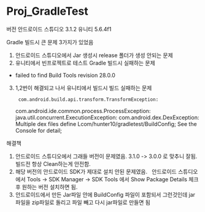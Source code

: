 # Proj_GradleTest

버전
안드로이드 스튜디오 3.1.2
유니티 5.6.4f1

Gradle 빌드시 큰 문제 3가지가 있었음
1. 안드로이드 스튜디오에서 Jar 생성시 release 폴더가 생성 안되는 문제
2. 유니티에서 빈프로젝트로 테스트 Gradle 빌드시 실패하는 문제
  - failed to find Build Tools revision 28.0.0
3. 1,2번이 해결되고 나서 유니티에서 빌드시 빌드 실패하는 문제

    	com.android.build.api.transform.TransformException:
	com.android.ide.common.process.ProcessException:
	java.util.concurrent.ExecutionException:
	com.android.dex.DexException: Multiple dex files
	define Lcom/hunter10/gradletest/BuildConfig; See the 
	Console for detail;

해결책
1. 안드로이드 스튜디오에서 그래들 버전이 문제였음. 3.1.0 -> 3.0.0 로 맞추니 잘됨. 빌드전 항상 Clean하는게 안전함.
2. 해당 버전의 안드로이드 SDK가 제대로 설치 안된 문제였음. 
   안드로이드 스튜디오에서 Tools -> SDK Manager -> SDK Tools 에서 Show Package Details 체크후 원하는 버전 설치하면 됨. 
3. 안드로이드에서 만든 Jar파일 안에 BuildConfig 파일이 포함되서 그런것인데 jar 파일을 zip파일로 돌리고 파일 빼고 다시 jar파일로 만들면 됨
